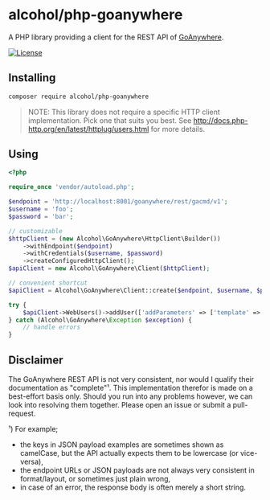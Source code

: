 # alcohol/php-goanywhere

A PHP library providing a client for the REST API of [GoAnywhere](https://www.goanywhere.com).

[![License](https://img.shields.io/packagist/l/alcohol/php-goanywhere.svg?style=flat-square)](https://packagist.org/packages/alcohol/php-goanywhere)

## Installing

``` sh
composer require alcohol/php-goanywhere
```

> NOTE: This library does not require a specific HTTP client implementation. Pick one that suits you best. See
> http://docs.php-http.org/en/latest/httplug/users.html for more details.

## Using

``` php
<?php

require_once 'vendor/autoload.php';

$endpoint = 'http://localhost:8001/goanywhere/rest/gacmd/v1';
$username = 'foo';
$password = 'bar';

// customizable
$httpClient = (new Alcohol\GoAnywhere\HttpClient\Builder())
    ->withEndpoint($endpoint)
    ->withCredentials($username, $password)
    ->createConfiguredHttpClient();
$apiClient = new Alcohol\GoAnywhere\Client($httpClient);

// convenient shortcut
$apiClient = Alcohol\GoAnywhere\Client::create($endpoint, $username, $password);

try {
    $apiClient->WebUsers()->addUser(['addParameters' => ['template' => 'my-template', 'username' => 'Foo']]);
} catch (Alcohol\GoAnywhere\Exception $exception) {
    // handle errors
}
```

## Disclaimer

The GoAnywhere REST API is not very consistent, nor would I qualify their documentation as "complete"¹. This
implementation therefor is made on a best-effort basis only. Should you run into any problems however, we can
look into resolving them together. Please open an issue or submit a pull-request.

¹) For example;

- the keys in JSON payload examples are sometimes shown as camelCase, but the API actually expects them to be lowercase (or vice-versa),
- the endpoint URLs or JSON payloads are not always very consistent in format/layout, or sometimes just plain wrong,
- in case of an error, the response body is often merely a short string.
